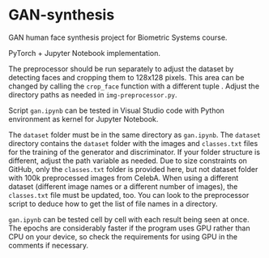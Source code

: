 # GAN-synthesis
GAN human face synthesis project for Biometric Systems course.

PyTorch + Jupyter Notebook implementation.

The preprocessor should be run separately to adjust the dataset by detecting faces and cropping them to 128x128 pixels.
This area can be changed by calling the `crop_face` function with a different tuple .
Adjust the directory paths as needed in `img-preprocessor.py`.

Script `gan.ipynb` can be tested in Visual Studio code with Python environment as kernel for Jupyter Notebook.

The `dataset` folder must be in the same directory as `gan.ipynb`. The `dataset` directory contains the `dataset` folder with the images and `classes.txt` files for the training of the generator and discriminator. If your folder structure is different, adjust the path variable as needed. Due to size constraints on GitHub, only the `classes.txt` folder is provided here, but not dataset folder with 100k preprocessed images from CelebA.
When using a different dataset (different image names or a different number of images), the `classes.txt` file must be updated, too. You can look to the preprocessor script to deduce how to get the list of file names in a directory.

`gan.ipynb` can be tested cell by cell with each result being seen at once.
The epochs are considerably faster if the program uses GPU rather than CPU on your device, so check the requirements for using GPU in the comments if necessary.
